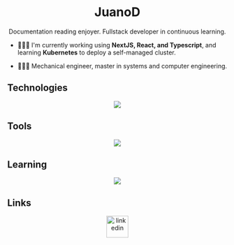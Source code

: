 <div align="center">
  <h1>JuanoD</h1>
</div>

<p align="center">
  Documentation reading enjoyer. Fullstack developer in continuous learning.
</p>

- 🧑🏻‍💻 I'm currently working using **NextJS, React, and Typescript**, and learning **Kubernetes** to deploy a self-managed cluster.

- 👨🏻‍🎓 Mechanical engineer, master in systems and computer engineering.

<h2>
  Technologies
</h2>
<p align="center">
  <a href="https://skillicons.dev">
    <img src="https://skillicons.dev/icons?i=nextjs,tailwind,ts,react,css,docker,ts,md,nodejs,django,py,nginx,postgres,rabbitmq&perline=14" />
  </a>
</p>

<h2>
  Tools
</h2>
<p align="center">
  <a href="https://skillicons.dev">
    <img src="https://skillicons.dev/icons?i=git,figma,linux,vscode,blender,latex&perline=6" />
  </a>
</p>

<h2>
  Learning
</h2>
<p align="center">
  <a href="https://skillicons.dev">
    <img src="https://skillicons.dev/icons?i=kubernetes,astro&perline=14" />
  </a>
</p>

<h2>
  Links
</h2>
<p align="center">
  <a href="https://www.linkedin.com/in/JuanoD/" target="blank"><img align="center" src="https://user-images.githubusercontent.com/88904952/234979284-68c11d7f-1acc-4f0c-ac78-044e1037d7b0.png" alt="linkedin" height="50" width="50" /></a>
</p>
